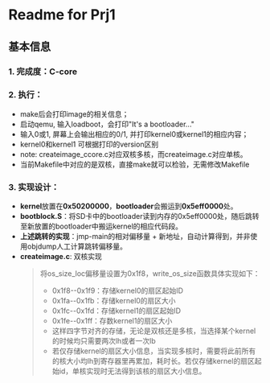# Readme for Prj1
## 基本信息
### 1. 完成度：C-core

### 2. 执行：
   - make后会打印image的相关信息；
   - 启动qemu, 输入loadboot，会打印"It's a bootloader..."
   - 输入0或1, 屏幕上会输出相应的0/1, 并打印kernel0或kernel1的相应内容；
   - kernel0和kernel1 可根据打印的version区别
   - note: createimage_ccore.c对应双核多核，而createimage.c对应单核。
   - 当前Makefile中对应的是双核，直接make就可以检验，无需修改Makefile

### 3. 实现设计：
   - **kernel**放置在**0x50200000**，**bootloader**会搬运到**0x5eff0000**处。
   - **bootblock.S**：将SD卡中的bootloader读到内存的0x5eff0000处，随后跳转至新放置的bootloader中搬运kernel的相应代码段。
   - **上述跳转的实现**：jmp-main的相对偏移量 + 新地址，自动计算得到，并非使用objdump人工计算跳转偏移量。
   - **createimage.c**: 双核实现
      > 将os_size_loc偏移量设置为0x1f8，write_os_size函数具体实现如下：
      > - 0x1f8--0x1f9：存储kernel0的扇区起始ID
      > - 0x1fa--0x1fb：存储kernel0的扇区大小
      > - 0x1fc--0x1fd：存储kernel1的扇区起始ID
      > - 0x1fe--0x1ff：存数kernel1的扇区大小
      > - 这样四字节对齐的存储，无论是双核还是多核，当选择某个kernel的时候均只需要两次lh或者一次lb
      > - 若仅存储kernel的扇区大小信息，当实现多核时，需要将此前所有的核大小均lh到寄存器里再累加，耗时长。若仅存储kernel的扇区起始id，单核实现时无法得到该核的扇区大小信息。

